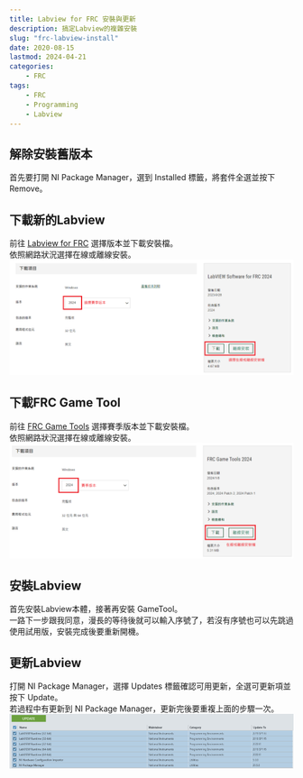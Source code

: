 ```yaml
---
title: Labview for FRC 安裝與更新
description: 搞定Labview的複雜安裝
slug: "frc-labview-install"
date: 2020-08-15
lastmod: 2024-04-21
categories:
    - FRC
tags:
    - FRC
    - Programming
    - Labview
---
```


## 解除安裝舊版本
首先要打開 NI Package Manager，選到 Installed 標籤，將套件全選並按下 Remove。

## 下載新的Labview
前往 [Labview for FRC](https://www.ni.com/en-us/support/downloads/software-products/download.labview-software-for-frc.html) 選擇版本並下載安裝檔。<br>
依照網路狀況選擇在線或離線安裝。<br>
![Labview download](Labview_download_page.png)

## 下載FRC Game Tool
前往 [FRC Game Tools](https://www.ni.com/zh-tw/support/downloads/drivers/download.frc-game-tools.html) 選擇賽季版本並下載安裝檔。<br>
依照網路狀況選擇在線或離線安裝。<br>
![Gametool download](Gametool_download_page.png)

## 安裝Labview
首先安裝Labview本體，接著再安裝 GameTool。<br>
一路下一步跟我同意，漫長的等待後就可以輸入序號了，若沒有序號也可以先跳過使用試用版，安裝完成後要重新開機。

## 更新Labview
打開 NI Package Manager，選擇 Updates 標籤確認可用更新，全選可更新項並按下 Update。<br>
若過程中有更新到 NI Package Manager，更新完後要重複上面的步驟一次。<br>
![Labview update](Labview_update.png)